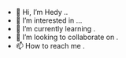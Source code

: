- 👋 Hi, I’m Hedy ..
- 👀 I’m interested in ...
- 🌱 I’m currently learning .
- 💞️ I’m looking to collaborate on .
- 📫 How to reach me .

<!---
hedy992/hedy992 is a ✨ special ✨ repository because its `README.md` (this file) appears on your GitHub profile.
You can click the Preview link to take a look at your changes.
--->

